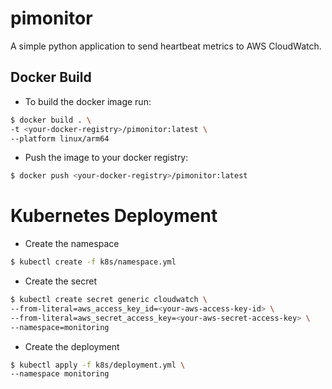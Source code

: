 # pimonitor

A simple python application to send heartbeat metrics to AWS CloudWatch.

## Docker Build

- To build the docker image run:

```bash
$ docker build . \
-t <your-docker-registry>/pimonitor:latest \
--platform linux/arm64
```

- Push the image to your docker registry:

```bash
$ docker push <your-docker-registry>/pimonitor:latest
```

# Kubernetes Deployment

- Create the namespace

```bash
$ kubectl create -f k8s/namespace.yml
```

- Create the secret

```bash
$ kubectl create secret generic cloudwatch \
--from-literal=aws_access_key_id=<your-aws-access-key-id> \
--from-literal=aws_secret_access_key=<your-aws-secret-access-key> \
--namespace=monitoring
```

- Create the deployment

```bash
$ kubectl apply -f k8s/deployment.yml \
--namespace monitoring
```
